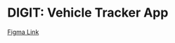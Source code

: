 # DIGIT: Vehicle Tracker App

[Figma Link](https://www.figma.com/file/9yESIjpkfUqFhDdgVusS5B/DIGIT-Community?type=design&node-id=1-2&mode=design&t=GIqqgUISy8bHCJyF-0)